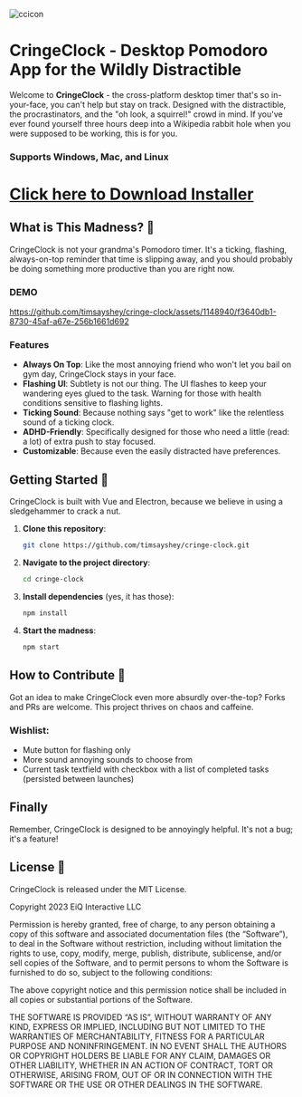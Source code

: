 ![ccicon](https://github.com/timsayshey/cringe-clock/assets/1148940/bc70d876-d58f-4817-b844-d0f8af1c88c0)

# CringeClock - Desktop Pomodoro App for the Wildly Distractible

Welcome to **CringeClock** - the cross-platform desktop timer that's so in-your-face, you can't help but stay on track. Designed with the distractible, the procrastinators, and the "oh look, a squirrel!" crowd in mind. If you've ever found yourself three hours deep into a Wikipedia rabbit hole when you were supposed to be working, this is for you.

### Supports Windows, Mac, and Linux

# [Click here to Download Installer](https://github.com/timsayshey/cringe-clock/releases)


## What is This Madness? 🤔

CringeClock is not your grandma's Pomodoro timer. It's a ticking, flashing, always-on-top reminder that time is slipping away, and you should probably be doing something more productive than you are right now.

### DEMO

https://github.com/timsayshey/cringe-clock/assets/1148940/f3640db1-8730-45af-a67e-256b1661d692

### Features

- **Always On Top**: Like the most annoying friend who won't let you bail on gym day, CringeClock stays in your face.
- **Flashing UI**: Subtlety is not our thing. The UI flashes to keep your wandering eyes glued to the task. Warning for those with health conditions sensitive to flashing lights.
- **Ticking Sound**: Because nothing says "get to work" like the relentless sound of a ticking clock.
- **ADHD-Friendly**: Specifically designed for those who need a little (read: a lot) of extra push to stay focused.
- **Customizable**: Because even the easily distracted have preferences.

## Getting Started 🚀

CringeClock is built with Vue and Electron, because we believe in using a sledgehammer to crack a nut.

1. **Clone this repository**:
   ```sh
   git clone https://github.com/timsayshey/cringe-clock.git
   ```

2. **Navigate to the project directory**:
   ```sh
   cd cringe-clock
   ```

3. **Install dependencies** (yes, it has those):
   ```sh
   npm install
   ```

4. **Start the madness**:
   ```sh
   npm start
   ```

## How to Contribute 🤝

Got an idea to make CringeClock even more absurdly over-the-top? Forks and PRs are welcome. This project thrives on chaos and caffeine.

### Wishlist:

- Mute button for flashing only
- More sound annoying sounds to choose from
- Current task textfield with checkbox with a list of completed tasks (persisted between launches)

## Finally

Remember, CringeClock is designed to be annoyingly helpful. It's not a bug; it's a feature!

## License 📄

CringeClock is released under the MIT License.

Copyright 2023 EiQ Interactive LLC

Permission is hereby granted, free of charge, to any person obtaining a copy of this software and associated documentation files (the “Software”), to deal in the Software without restriction, including without limitation the rights to use, copy, modify, merge, publish, distribute, sublicense, and/or sell copies of the Software, and to permit persons to whom the Software is furnished to do so, subject to the following conditions:

The above copyright notice and this permission notice shall be included in all copies or substantial portions of the Software.

THE SOFTWARE IS PROVIDED “AS IS”, WITHOUT WARRANTY OF ANY KIND, EXPRESS OR IMPLIED, INCLUDING BUT NOT LIMITED TO THE WARRANTIES OF MERCHANTABILITY, FITNESS FOR A PARTICULAR PURPOSE AND NONINFRINGEMENT. IN NO EVENT SHALL THE AUTHORS OR COPYRIGHT HOLDERS BE LIABLE FOR ANY CLAIM, DAMAGES OR OTHER LIABILITY, WHETHER IN AN ACTION OF CONTRACT, TORT OR OTHERWISE, ARISING FROM, OUT OF OR IN CONNECTION WITH THE SOFTWARE OR THE USE OR OTHER DEALINGS IN THE SOFTWARE.
